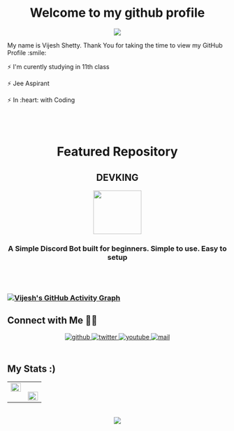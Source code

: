 

<h1 align="center"> Welcome to my github profile </h1>
<p align='center'>
   
   <p align='center'> <img src="https://user-images.githubusercontent.com/65854432/131634214-91274d8f-4f2f-4a91-bee8-276f5c3069eb.gif"> </p>

   <p align="left"> My name is Vijesh Shetty. Thank You for taking the time to view my GitHub Profile :smile:  </p>
 
  <p align="left">⚡️  I'm curently studying in 11th class </p>
  <p align="left">⚡️  Jee Aspirant </p>
  <p align="left">⚡️  In :heart: with Coding</p>
  
  <p align="left"🌎 Eat Sleep Code Repeat </p> 
  <br>
  <br>
  
  <h1 align='center'> Featured Repository </h1>
  <h2 align="center"> DEVKING </h2>
  <p align="center">
 <a href = 'https://github.com/vijeshvs/devking' > <img width = '110px' height = '100px' src="https://res.cloudinary.com/vigneshshettyin/image/upload/v1627137986/vewmodttwyqiz1bp9jgw.png" align= 'center' /></a>
     <h3><p align="center">A Simple Discord Bot built for beginners. Simple to use. Easy to setup </p>
  
</p>
 


<br/>
<br>

[![Vijesh's GitHub Activity Graph](https://activity-graph.herokuapp.com/graph?username=vijeshvs&theme=rogue)](https://github.com/vijeshvs)
<br>

## Connect with Me 🤝🏻
<div align="center">
<a href="https://github.com/vijeshvs" target="_blank">
<img src=https://img.shields.io/badge/github-%2324292e.svg?&style=for-the-badge&logo=github&logoColor=white alt=github style="margin-bottom: 5px;" />
</a>
<a href="https://twitter.com/vijeshsshetty" target="_blank">
<img src=https://img.shields.io/badge/twitter-%2300acee.svg?&style=for-the-badge&logo=twitter&logoColor=white alt=twitter style="margin-bottom: 5px;" />
</a>
<a href="https://bit.ly/vijeshshetty_yt" target="_blank">
<img src=https://img.shields.io/badge/youtube-%23EE4831.svg?&style=for-the-badge&logo=youtube&logoColor=white alt=youtube style="margin-bottom: 5px;" />
</a>
<a href="mailto:vijeshsshetty@gmail.com" target="_blank">
<img src=https://img.shields.io/badge/Gmail-D14836?style=for-the-badge&logo=gmail&logoColor=white alt=mail style="margin-bottom: 5px;" />
</a>  
</div>  
<br>

## My Stats :) 

<table><tr><td valign="top" width="50%">

<img src="https://github-readme-stats.vercel.app/api?username=vijeshvs&show_icons=true&count_private=true&hide_border=true" align="left" style="width: 100%" />

</td><td valign="top" width="50%">
   
   <br>

<img src="https://github-readme-stats.vercel.app/api/top-langs/?username=vijeshvs&hide_border=true&layout=compact" align="left" style="width: 100%" />

</td></tr></table>


<br/>
<div align="center">
<img src="https://komarev.com/ghpvc/?username=vijeshvs&label=PROFILE+VIEWS&color=brightgreen&style=flat-square" align="center" />
</div>


<br/>

